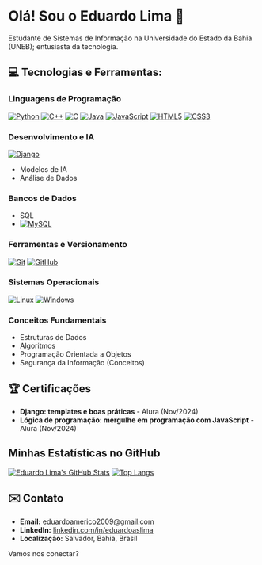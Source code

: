 # Olá! Sou o Eduardo Lima 👋

Estudante de Sistemas de Informação na Universidade do Estado da Bahia (UNEB); entusiasta da tecnologia.

## 💻 Tecnologias e Ferramentas:

### Linguagens de Programação
[![Python](https://img.shields.io/badge/Python-3776AB?style=for-the-badge&logo=python&logoColor=white)](https://www.python.org/)
[![C++](https://img.shields.io/badge/C%2B%2B-00599C?style=for-the-badge&logo=c%2B%2B&logoColor=white)](https://isocpp.org/)
[![C](https://img.shields.io/badge/C-00599C?style=for-the-badge&logo=c&logoColor=white)](https://en.wikipedia.org/wiki/C_(programming_language))
[![Java](https://img.shields.io/badge/Java-007396?style=for-the-badge&logo=java&logoColor=white)](https://www.java.com/)
[![JavaScript](https://img.shields.io/badge/JavaScript-F7DF1E?style=for-the-badge&logo=javascript&logoColor=black)](https://developer.mozilla.org/en-US/docs/Web/JavaScript)
[![HTML5](https://img.shields.io/badge/HTML5-E34F26?style=for-the-badge&logo=html5&logoColor=white)](https://developer.mozilla.org/en-US/docs/Web/HTML)
[![CSS3](https://img.shields.io/badge/CSS3-1572B6?style=for-the-badge&logo=css3&logoColor=white)](https://developer.mozilla.org/en-US/docs/Web/CSS)

### Desenvolvimento e IA
[![Django](https://img.shields.io/badge/Django-092E20?style=for-the-badge&logo=django&logoColor=white)](https://www.djangoproject.com/)
* Modelos de IA
* Análise de Dados

### Bancos de Dados
* SQL
* [![MySQL](https://img.shields.io/badge/MySQL-4479A1?style=for-the-badge&logo=mysql&logoColor=white)](https://www.mysql.com/)

### Ferramentas e Versionamento
[![Git](https://img.shields.io/badge/Git-F05032?style=for-the-badge&logo=git&logoColor=white)](https://git-scm.com/)
[![GitHub](https://img.shields.io/badge/GitHub-181717?style=for-the-badge&logo=github&logoColor=white)](https://github.com/)

### Sistemas Operacionais
[![Linux](https://img.shields.io/badge/Linux-FCC624?style=for-the-badge&logo=linux&logoColor=black)](https://www.linux.org/)
[![Windows](https://img.shields.io/badge/Windows-0078D4?style=for-the-badge&logo=windows&logoColor=white)](https://www.microsoft.com/windows/)

### Conceitos Fundamentais
* Estruturas de Dados
* Algoritmos
* Programação Orientada a Objetos
* Segurança da Informação (Conceitos)

## 🏆 Certificações

* **Django: templates e boas práticas** - Alura (Nov/2024)
* **Lógica de programação: mergulhe em programação com JavaScript** - Alura (Nov/2024)

## Minhas Estatísticas no GitHub

[![Eduardo Lima's GitHub Stats](https://github-readme-stats.vercel.app/api?username=amrc-lima&show_icons=true&theme=dark)](https://github.com/anuraghazra/github-readme-stats)
[![Top Langs](https://github-readme-stats.vercel.app/api/top-langs/?username=amrc-lima&layout=compact&theme=dark)](https://github.com/anuraghazra/github-readme-stats)

## ✉️ Contato

* **Email:** [eduardoamerico2009@gmail.com](mailto:eduardoamerico2009@gmail.com)
* **LinkedIn:** [linkedin.com/in/eduardoaslima](https://www.linkedin.com/in/eduardoaslima)
* **Localização:** Salvador, Bahia, Brasil

Vamos nos conectar?
